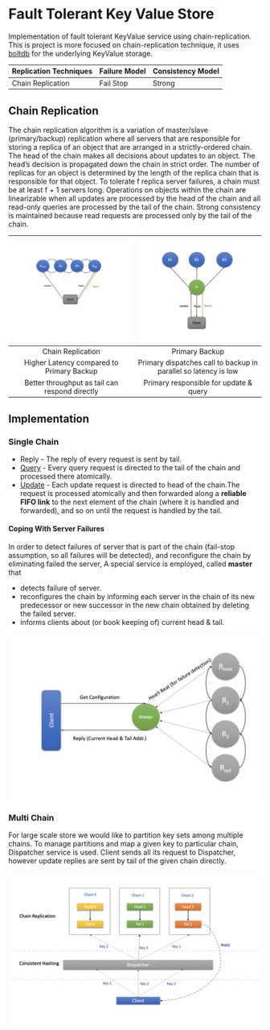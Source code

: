 # Fault Tolerant Key Value Store
Implementation of fault tolerant  KeyValue service using chain-replication. 
This is project is more focused on chain-replication technique, it uses [boltdb](https://github.com/etcd-io/bbolt) for the underlying KeyValue storage.


| Replication Techniques             | Failure Model | Consistency Model                          |
|------------------------------------|---------------|--------------------------------------------|
| Chain Replication                  | Fail Stop     | Strong                                     |


## Chain Replication
The chain replication algorithm is a variation of master/slave (primary/backup)
replication where all servers that are responsible for storing a
replica of an object that are arranged in a strictly-ordered chain. The
head of the chain makes all decisions about updates to an object.
The head’s decision is propagated down the chain in strict order.
The number of replicas for an object is determined by the length
of the replica chain that is responsible for that object. To tolerate f
replica server failures, a chain must be at least f + 1 servers long.
Operations on objects within the chain are linearizable when all updates are processed by the head of the
chain and all read-only queries are processed by the tail of the
chain. Strong consistency is maintained because read requests are
processed only by the tail of the chain.



|![Chain](./docs/img/chain-replication.png)  |  ![Primary_Backup](./docs/img/primary-backup.png)|
|:---:|:---:|
| Chain Replication| Primary Backup |
| Higher Latency compared to Primary Backup | Primary dispatches call to backup in parallel so latency is low|
| Better throughput as tail can respond directly|  Primary responsible for update & query|


## Implementation

### Single Chain

* Reply - The reply of every request is sent by tail.
* [Query]() - Every query request is directed to the tail of the chain and processed there atomically.
* [Update]() - Each update request is directed to head of the chain.The request is processed atomically and then forwarded along a **reliable FIFO link** to the next element of the chain (where it is handled and forwarded), and so on until the request is handled by the tail. 

#### Coping With Server Failures
In order to detect failures of server that is part of the chain (fail-stop assumption, so all failures will be detected), and reconfigure the chain by eliminating failed the server, A special service is employed, called **master** that
* detects failure of server.
* reconfigures the chain by informing each server in the chain of its new predecessor or new successor in the new chain obtained  by deleting the failed server.
* informs clients about (or book keeping of) current head & tail.

![SingleChain](./docs/img/single-chain.png)

### Multi Chain

For large scale store we would like to partition key sets among multiple chains. To manage partitions and map a given key to particular chain, Dispatcher service is used.
Client sends all its request to Dispatcher, however update replies are sent by tail of the given chain directly.

![MultiChain](./docs/img/multi-chain.png)